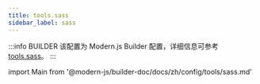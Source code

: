 ```yaml
---
title: tools.sass
sidebar_label: sass
---
```


:::info BUILDER
该配置为 Modern.js Builder 配置，详细信息可参考 [tools.sass](https://modernjs.dev/builder/api/config-tools.html#tools-sass)。
:::

import Main from '@modern-js/builder-doc/docs/zh/config/tools/sass.md'

<Main />
